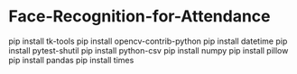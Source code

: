 # Face-Recognition-for-Attendance
pip install tk-tools
pip install opencv-contrib-python
pip install datetime
pip install pytest-shutil
pip install python-csv
pip install numpy
pip install pillow 
pip install pandas
pip install times
